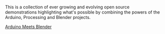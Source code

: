 This is a collection of ever growing and evolving open source demonstrations highlighting what's possible by combining the powers of the Arduino, Processing and Blender projects.

[Arduino Meets Blender](ArduinoMeetsBlender.md)